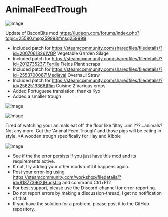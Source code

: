 # AnimalFeedTrough

![Image](https://i.imgur.com/buuPQel.png)

Update of BaconBits mod
https://ludeon.com/forums/index.php?topic=25580.msg259998#msg259998
	
- Included patch for https://steamcommunity.com/sharedfiles/filedetails/?id=2007061826]VGP Vegetable Garden Silage
- Included patch for https://steamcommunity.com/sharedfiles/filedetails/?id=2012735237]Fertile Fields Plant scraps
- Included patch for https://steamcommunity.com/sharedfiles/filedetails/?id=2553700067]Medieval Overhaul Straw
- Included patch for https://steamcommunity.com/sharedfiles/filedetails/?id=2562519366]Rim Cuisine 2 Various crops
- Added Portuguese translation, thanks Kyo
- Added a smaller trough

![Image](https://i.imgur.com/pufA0kM.png)

	
![Image](https://i.imgur.com/Z4GOv8H.png)


Tired of watching your animals eat off the floor like filthy...um ???...animals?
Not any more. Get the 'Animal Feed Trough' and those pigs will be eating in style.
*A wooden trough specifically for Hay and Kibble


![Image](https://i.imgur.com/PwoNOj4.png)



-  See if the the error persists if you just have this mod and its requirements active.
-  If not, try adding your other mods until it happens again.
-  Post your error-log using https://steamcommunity.com/workshop/filedetails/?id=818773962]HugsLib and command Ctrl+F12
-  For best support, please use the Discord-channel for error-reporting.
-  Do not report errors by making a discussion-thread, I get no notification of that.
-  If you have the solution for a problem, please post it to the GitHub repository.



